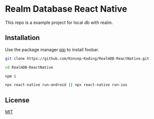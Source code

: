 # Realm Database React Native

This repo is a example project for local db with realm.

## Installation

Use the package manager [pip](https://pip.pypa.io/en/stable/) to install foobar.

```bash
git clone https://github.com/Konsep-Koding/RealmDB-ReactNative.git
```

```bash
cd RealmDB-ReactNative
```

```bash
npm i
```

```bash
npx react-native run-android || npx react-native run-ios
```

## License
[MIT](https://choosealicense.com/licenses/mit/)
